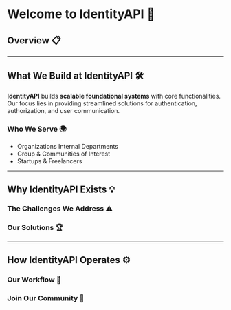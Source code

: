 # Welcome to IdentityAPI 🌟

## Overview 📋

---

## What We Build at IdentityAPI 🛠️

**IdentityAPI** builds **scalable foundational systems** with core functionalities. Our focus lies in providing streamlined solutions for authentication, authorization, and user communication.

### Who We Serve 🌍

- Organizations Internal Departments
- Group & Communities of Interest
- Startups & Freelancers

---

## Why IdentityAPI Exists 💡

### The Challenges We Address ⚠️

### Our Solutions 🏆

---

## How IdentityAPI Operates ⚙️

### Our Workflow 🔄

### Join Our Community 🤝

